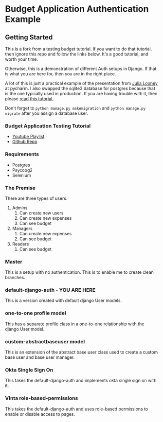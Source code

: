 # Budget Application Authentication Example

## Getting Started

This is a fork from a testing budget tutorial. 
 If you want to do that tutorial, then ignore 
 this repo and follow the links below.  It's 
 a good tutorial, and worth your time.
 
 Otherwise, this is a demonstration of different Auth 
 setups in Django.  If that is what you are here for, 
 then you are in the right place.
 
 A lot of this is just a practical example of the presentation
 from [Julia Looney](https://youtu.be/sXZ3ntGp_Xc) at pycharm.
 I also swapped the sqlite3 database for postgres because that 
 is the one typically used in production. If you are having 
 trouble with it, then please [read this tutorial.](https://www.digitalocean.com/community/tutorials/how-to-use-postgresql-with-your-django-application-on-ubuntu-14-04)
 
 Don't forget to `python manage.py makemigration` and `python manage.py migrate` after you assign a database user.
 
 
 
### Budget Application Testing Tutorial
 - [Youtube Playlist](https://www.youtube.com/playlist?list=PLbpAWbHbi5rMF2j5n6imm0enrSD9eQUaM)
 - [Github Repo](https://github.com/polkapolka/budget-application-tutorial)
 
### Requirements
 - Postgres
 - Psycopg2
 - Selenium

### The Premise

There are three types of users.
1. Admins
   1. Can create new users
   2. Can create new expenses
   3. Can see budget
2. Managers
   1. Can create new expenses
   2. Can see budget
3. Readers
   1. Can see budget
 

### Master

This is a setup with no authentication.  This is to enable me to create clean branches.

### default-django-auth - **YOU ARE HERE**

This is a version created with default django User models.


### one-to-one profile model

This has a separate profile class in a one-to-one relationship with the django User model.

### custom-abstractbaseuser model

This is an extension of the abstract base user class used to create a custom base user and base user manager.

### Okta Single Sign On

This takes the default-django-auth and implements okta single sign on with it.

### Vinta role-based-permissions

This takes the default-django-auth and uses role-based permissions to enable or disable access to pages.


